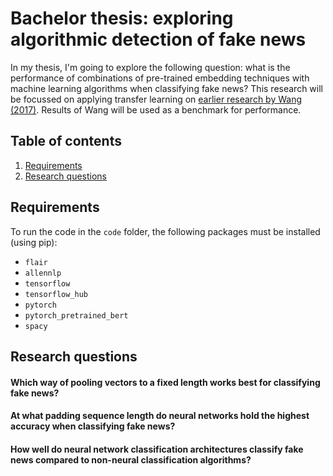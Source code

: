 # Bachelor thesis: exploring algorithmic detection of fake news
In my thesis, I'm going to explore the following question: what is the performance of combinations of pre-trained embedding techniques with machine learning algorithms when classifying fake news?
This research will be focussed on applying transfer learning on [earlier research by Wang (2017)](https://arxiv.org/abs/1705.00648). Results of Wang will be used as a benchmark for performance. 

## Table of contents
1. [Requirements](#requirements)
2. [Research questions](#rq)

<a name="requirements"/>

## Requirements
To run the code in the `code` folder, the following packages must be installed (using pip):
- `flair`
- `allennlp`
- `tensorflow`
- `tensorflow_hub`
- `pytorch`
- `pytorch_pretrained_bert`
- `spacy`

<a name="rq"/>

## Research questions
#### Which way of pooling vectors to a fixed length works best for classifying fake news?
#### At what padding sequence length do neural networks hold the highest accuracy when classifying fake news?
#### How well do neural network classification architectures classify fake news compared to non-neural classification algorithms?